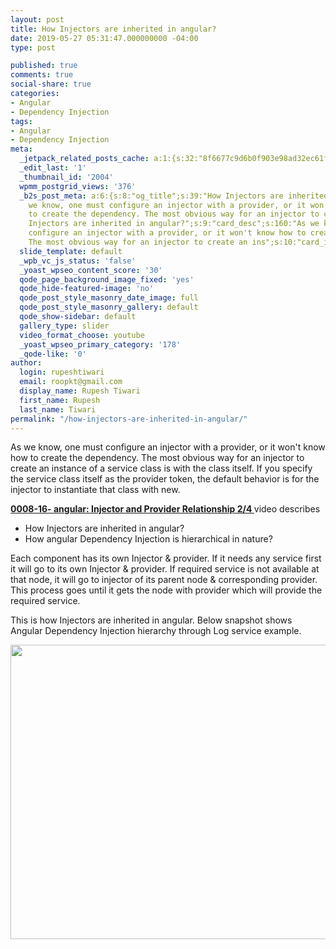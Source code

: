 ```yaml
---
layout: post
title: How Injectors are inherited in angular?
date: 2019-05-27 05:31:47.000000000 -04:00
type: post

published: true
comments: true
social-share: true
categories:
- Angular
- Dependency Injection
tags:
- Angular
- Dependency Injection
meta:
  _jetpack_related_posts_cache: a:1:{s:32:"8f6677c9d6b0f903e98ad32ec61f8deb";a:2:{s:7:"expires";i:1601657146;s:7:"payload";a:0:{}}}
  _edit_last: '1'
  _thumbnail_id: '2004'
  wpmm_postgrid_views: '376'
  _b2s_post_meta: a:6:{s:8:"og_title";s:39:"How Injectors are inherited in angular?";s:7:"og_desc";s:160:"As
    we know, one must configure an injector with a provider, or it won't know how
    to create the dependency. The most obvious way for an injector to create an ins";s:8:"og_image";s:70:"https://blog.rupeshtiwari.com/wp-content/uploads/2019/04/AngularI2.jpg";s:10:"card_title";s:39:"How
    Injectors are inherited in angular?";s:9:"card_desc";s:160:"As we know, one must
    configure an injector with a provider, or it won't know how to create the dependency.
    The most obvious way for an injector to create an ins";s:10:"card_image";s:70:"https://blog.rupeshtiwari.com/wp-content/uploads/2019/04/AngularI2.jpg";}
  slide_template: default
  _wpb_vc_js_status: 'false'
  _yoast_wpseo_content_score: '30'
  qode_page_background_image_fixed: 'yes'
  qode_hide-featured-image: 'no'
  qode_post_style_masonry_date_image: full
  qode_post_style_masonry_gallery: default
  qode_show-sidebar: default
  gallery_type: slider
  video_format_choose: youtube
  _yoast_wpseo_primary_category: '178'
  _qode-like: '0'
author:
  login: rupeshtiwari
  email: roopkt@gmail.com
  display_name: Rupesh Tiwari
  first_name: Rupesh
  last_name: Tiwari
permalink: "/how-injectors-are-inherited-in-angular/"
---
```

<p>As we know, one must configure an injector with a provider, or it won't know how to create the dependency. The most obvious way for an injector to create an instance of a service class is with the class itself. If you specify the service class itself as the provider token, the default behavior is for the injector to instantiate that class with new.</p>
<p><a href="https://www.youtube.com/watch?v=aIqkRraCUiw" target="_blank" rel="noopener noreferrer"><strong>0008-16- angular: Injector and Provider Relationship 2/4 </strong></a>video describes</p>
<ul>
<li>How Injectors are inherited in angular?</li>
<li>How angular Dependency Injection is hierarchical in nature?</li>
</ul>
<p>Each component has its own Injector &amp; provider. If it needs any service first it will go to its own Injector &amp; provider. If required service is not available at that node, it will go to injector of its parent node &amp; corresponding provider. This process goes until it gets the node with provider which will provide the required service.</p>
<p>This is how Injectors are inherited in angular. Below snapshot shows Angular Dependency Injection hierarchy through Log service example.</p>
<p><img class="alignnone size-full wp-image-2145" src="{{ site.baseurl }}/assets/2019/05/IP-2.png" alt="" width="751" height="471" /></p>

